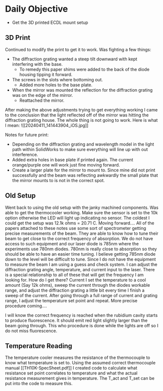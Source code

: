 
# Daily Objective

- Get the 3D printed ECDL mount setup

## 3D Print
Continued to modify the print to get it to work. Was fighting a few things:
- The diffraction grating wanted a steep tilt downward with kept interfering with the base.
	- To remedy this paper shims were added to the back of the diode housing tipping it forward.
- The screws in the slots where bottoming out.
	- Added more holes to the base plate.
- When the mirror was mounted the reflection for the diffraction grating was on the edge of the mirror.
	- Reattached the mirror.

After making the above adjustments trying to get everything working I came to the conclusion that the light reflected off of the mirror was hitting the diffraction grating house. The whole thing is not going to work. Here is what I mean: ![[20240411_141443904_iOS.jpg]]


Notes for future print:
- Depending on the diffraction grating and wavelength model in the light path within SolidWorks to make sure everything will line up with out interference.
- Added extra holes in base plate if printed again. The current orange/purple one will work just fine moving forward.
- Create a larger plate for the mirror to mount to. Since mine did not print successfully and the beam was reflecting awkwardly the small plate that the mirror mounts to is not in the correct spot.


## Old Setup
Went back to using the old setup with the janky machined components. Was able to get the thermocooler working. Make sure the sensor is set to the 10k option otherwise the LED will light up indicating no sensor. The coldest I could get the setup was 12.1k ohms = 20.71 C.
Moving forward....
All of the papers attached to these notes use some sort of spectrometer getting precise measurements of the beam. They are able to know how to tune their beam to get close to the correct frequency of absorption. We do not have access to such equipment and our laser diode is 785nm where the experiments use 780nm diodes. 780nm is really close to absorption so they should be able to have an easier time tuning. I believe getting 785nm diode down to the level will be difficult to tune.
Since I do not have the equipment to measure the beam I am using a guess and check system. I can adjust the diffraction grating angle, temperature, and current input to the laser. There is a special relationship to all of these that will get the frequency I am looking for. How do I get there? Current I set the temperature to a cool amount (Say 12k ohms), sweep the current through the diodes workable range, and adjust the diffraction grating a little bit every time I finish a sweep of the current. After going through a full range of current and grating range, I adjust the temperature set point and repeat. More precise procedure coming....

I will know the correct frequency is reached when the rubidium cavity starts to produce fluorescence. It should emit red light slightly larger than the beam going through. This who procedure is done while the lights are off so I do not miss fluorescence. 

## Temperature Reading
The temperature cooler measures the resistance of the thermocouple to know what temperature is set to. Using the assumed correct thermocouple manual [[TH10K-SpecSheet.pdf]] I created code to calculate what resistance set point correlates to temperature and what the actual resistance measurement gives in temperature. The T_act and T_set can be put into the code to measure this.